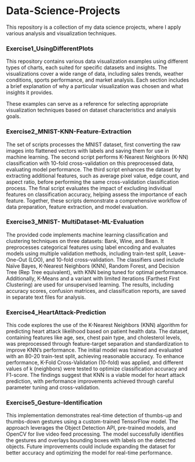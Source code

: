 # Data-Science-Projects
This repository is a collection of my data science projects, where I apply various analysis and visualization techniques.
### Exercise1_UsingDifferentPlots
This repository contains various data visualization examples using different types of charts, each suited for specific datasets and insights. The visualizations cover a wide range of data, including sales trends, weather conditions, sports performance, and market analysis. Each section includes a brief explanation of why a particular visualization was chosen and what insights it provides.

These examples can serve as a reference for selecting appropriate visualization techniques based on dataset characteristics and analysis goals.


### Exercise2_MNIST-KNN-Feature-Extraction
The set of scripts processes the MNIST dataset, first converting the raw images into flattened vectors with labels and saving them for use in machine learning. The second script performs K-Nearest Neighbors (K-NN) classification with 10-fold cross-validation on this preprocessed data, evaluating model performance. The third script enhances the dataset by extracting additional features, such as average pixel value, edge count, and aspect ratio, before performing the same cross-validation classification process. The final script evaluates the impact of excluding individual features on classification accuracy, helping assess the importance of each feature. Together, these scripts demonstrate a comprehensive workflow of data preparation, feature extraction, and model evaluation.


### Exercise3_MNIST- MultiDataset-ML-Evaluation
The provided code implements machine learning classification and clustering techniques on three datasets: Bank, Wine, and Bean. It preprocesses categorical features using label encoding and evaluates models using multiple validation methods, including train-test split, Leave-One-Out (LOO), and 10-fold cross-validation. The classifiers used include Naïve Bayes, K-Nearest Neighbors (KNN), Random Forest, and Decision Tree (Rep Tree equivalent), with KNN being tuned for optimal performance. Additionally, K-Means and a variant with limited iterations (Farthest First Clustering) are used for unsupervised learning. The results, including accuracy scores, confusion matrices, and classification reports, are saved in separate text files for analysis.


### Exercise4_HeartAttack-Prediction
This code explores the use of the K-Nearest Neighbors (KNN) algorithm for predicting heart attack likelihood based on patient health data. The dataset, containing features like age, sex, chest pain type, and cholesterol levels, was preprocessed through feature-target separation and standardization to improve KNN’s performance. The initial model was trained and evaluated with an 80-20 train-test split, achieving reasonable accuracy. To enhance performance, K-Fold Cross-Validation (10-fold) was applied, and different values of k (neighbors) were tested to optimize classification accuracy and F1-score. The findings suggest that KNN is a viable model for heart attack prediction, with performance improvements achieved through careful parameter tuning and cross-validation.


### Exercise5_Gesture-Identification
This implementation demonstrates real-time detection of thumbs-up and thumbs-down gestures using a custom-trained TensorFlow model. The approach leverages the Object Detection API, pre-trained models, and OpenCV for live video feed processing. The model successfully identifies the gestures and overlays bounding boxes with labels on the detected objects. Future improvements could include expanding the dataset for better accuracy and optimizing the model for real-time performance.